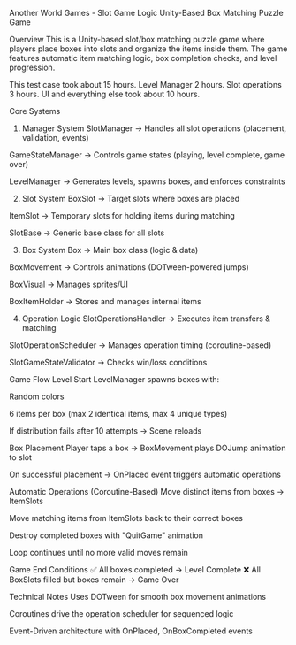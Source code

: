 Another World Games - Slot Game Logic
Unity-Based Box Matching Puzzle Game

Overview
This is a Unity-based slot/box matching puzzle game where players place boxes into slots and organize the items inside them. The game features automatic item matching logic, box completion checks, and level progression.

This test case took about 15 hours.
Level Manager 2 hours.
Slot operations 3 hours.
UI and everything else took about 10 hours.

Core Systems
1. Manager System
   SlotManager → Handles all slot operations (placement, validation, events)

GameStateManager → Controls game states (playing, level complete, game over)

LevelManager → Generates levels, spawns boxes, and enforces constraints

2. Slot System
   BoxSlot → Target slots where boxes are placed

ItemSlot → Temporary slots for holding items during matching

SlotBase<T> → Generic base class for all slots

3. Box System
   Box → Main box class (logic & data)

BoxMovement → Controls animations (DOTween-powered jumps)

BoxVisual → Manages sprites/UI

BoxItemHolder → Stores and manages internal items

4. Operation Logic
   SlotOperationsHandler → Executes item transfers & matching

SlotOperationScheduler → Manages operation timing (coroutine-based)

SlotGameStateValidator → Checks win/loss conditions

Game Flow
Level Start
LevelManager spawns boxes with:

Random colors

6 items per box (max 2 identical items, max 4 unique types)

If distribution fails after 10 attempts → Scene reloads

Box Placement
Player taps a box → BoxMovement plays DOJump animation to slot

On successful placement → OnPlaced event triggers automatic operations

Automatic Operations (Coroutine-Based)
Move distinct items from boxes → ItemSlots

Move matching items from ItemSlots back to their correct boxes

Destroy completed boxes with "QuitGame" animation

Loop continues until no more valid moves remain

Game End Conditions
✅ All boxes completed → Level Complete
❌ All BoxSlots filled but boxes remain → Game Over

Technical Notes
Uses DOTween for smooth box movement animations

Coroutines drive the operation scheduler for sequenced logic

Event-Driven architecture with OnPlaced, OnBoxCompleted events
